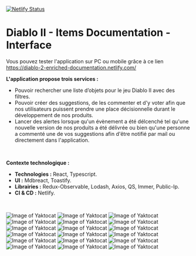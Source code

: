 [![Netlify Status](https://api.netlify.com/api/v1/badges/5687a48f-a72b-4a05-8071-fca20cb66902/deploy-status)](https://app.netlify.com/sites/diablo-2-enriched-documentation/deploys)

# Diablo II - Items Documentation - Interface

Vous pouvez tester l'application sur PC ou mobile grâce à ce lien https://diablo-2-enriched-documentation.netlify.com/
</br>

__L'application propose trois services :__
- Pouvoir rechercher une liste d’objets pour le jeu Diablo II avec des filtres.
- Pouvoir créer des suggestions, de les commenter et d'y voter afin que nos utilisateurs puissent prendre une place décisionnelle durant le développement de nos produits.
- Lancer des alertes lorsque qu'un évènement a été délcenché tel qu'une nouvelle version de nos produits a été délivrée ou bien qu'une personne a commenté une de vos suggestions afin d'être notifié par mail ou directement dans l'application.
</br>

__Contexte technologique :__
- __Technologies :__ React, Typescript.
- __UI :__ Mdbreact, Toastify.
- __Librairies :__ Redux-Observable, Lodash, Axios, QS, Immer, Public-Ip.
- __CI & CD :__ Netlify.
</br>

![Image of Yaktocat](https://imgur.com/0qA66wz.png)
![Image of Yaktocat](https://imgur.com/tpPXX4P.png)
![Image of Yaktocat](https://imgur.com/saQ8mag.png)
![Image of Yaktocat](https://imgur.com/REP8ljs.png)
![Image of Yaktocat](https://imgur.com/88CS50D.png)
![Image of Yaktocat](https://imgur.com/xSGUc6w.png)
![Image of Yaktocat](https://imgur.com/wigubhI.png)
![Image of Yaktocat](https://imgur.com/tjcBvy4.png)
![Image of Yaktocat](https://imgur.com/nyjwgAF.png)
![Image of Yaktocat](https://imgur.com/OdasLS4.png)
![Image of Yaktocat](https://imgur.com/6xIDc51.png)
![Image of Yaktocat](https://imgur.com/RS6LIZP.png)
![Image of Yaktocat](https://imgur.com/BE4KDZI.png)
![Image of Yaktocat](https://imgur.com/D79YeZs.png)
![Image of Yaktocat](https://imgur.com/Vb7z4oE.png)
![Image of Yaktocat](https://imgur.com/V6KM3Gq.png)
![Image of Yaktocat](https://imgur.com/eAGkKb1.png)
![Image of Yaktocat](https://imgur.com/Q7zQnzJ.png)

